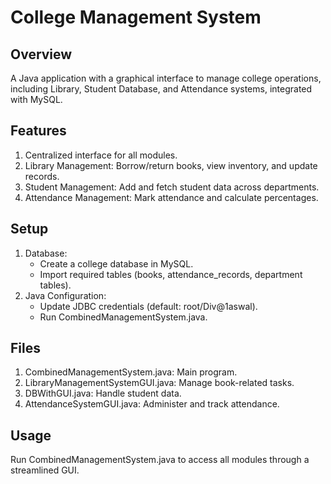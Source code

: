 
# College Management System

## Overview  
A Java application with a graphical interface to manage college operations, including Library, Student Database, and Attendance systems, integrated with MySQL.

## Features  
1. Centralized interface for all modules.  
2. Library Management: Borrow/return books, view inventory, and update records.  
3. Student Management: Add and fetch student data across departments.  
4. Attendance Management: Mark attendance and calculate percentages.

## Setup  
1. Database:  
   - Create a college database in MySQL.  
   - Import required tables (books, attendance_records, department tables).  
2. Java Configuration:  
   - Update JDBC credentials (default: root/Div@1aswal).  
   - Run CombinedManagementSystem.java.

## Files  
1. CombinedManagementSystem.java: Main program.  
2. LibraryManagementSystemGUI.java: Manage book-related tasks.  
3. DBWithGUI.java: Handle student data.  
4. AttendanceSystemGUI.java: Administer and track attendance.

## Usage  
Run CombinedManagementSystem.java to access all modules through a streamlined GUI.
